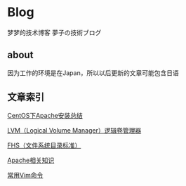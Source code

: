 # Blog

梦梦的技术博客
夢子の技術ブログ

## about
因为工作的环境是在Japan，所以以后更新的文章可能包含日语
## 文章索引
[CentOS下Apache安装总结](https://github.com/smallclover/smallclover.github.io/issues/2)

[LVM（Logical Volume Manager）逻辑卷管理器](https://github.com/smallclover/smallclover.github.io/issues/3)

[FHS（文件系统目录标准）](https://github.com/smallclover/smallclover.github.io/issues/4)

[Apache相关知识](https://github.com/smallclover/smallclover.github.io/issues/5)

[常用Vim命令](https://github.com/smallclover/smallclover.github.io/issues/6)


